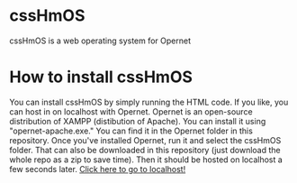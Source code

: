 # cssHmOS
cssHmOS is a web operating system for Opernet

# How to install cssHmOS
You can install cssHmOS by simply running the HTML code.
If you like, you can host in on localhost with Opernet.
Opernet is an open-source distribution of XAMPP (distibution of Apache).
You can install it using "opernet-apache.exe."
You can find it in the Opernet folder in this repository.
Once you've installed Opernet, run it and select the cssHmOS folder.
That can also be downloaded in this repository (just download the whole repo as a zip to save time).
Then it should be hosted on localhost a few seconds later.
[Click here to go to localhost!](https://cutt.ly/go-to-locahost-from-csshmos)
